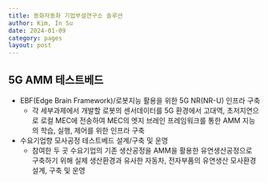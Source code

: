 ```yaml
---
title: 동화자동화 기업부설연구소 솔루션
author: Kim, In Su
date: 2024-01-09
category: pages
layout: post
---
```


## 5G AMM 테스트베드
- EBF(Edge Brain Framework)/로봇지능 활용을 위한 5G NR(NR-U) 인프라 구축
    - 각 세부과제에서 개발할 로봇의 센서데이터를 5G 환경에서 고대역, 초저지연으로 로컬 MEC에 전송하여 MEC의 엣지 브레인 프레임워크를 통한 AMM 지능의 학습, 실행, 제어를 위한 인프라 구축
- 수요기업향 모사공정 테스트베드 설계/구축 및 운영
    - 참여한 두 곳 수요기업의 기존 생산공정을 AMM을 활용한 유연생산공정으로 구축하기 위해 실제 생산환경과 유사한 자동차, 전자부품의 유연생산 모사환경 설계, 구축 및 운영